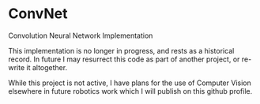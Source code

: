 # ConvNet
Convolution Neural Network Implementation

This implementation is no longer in progress, and rests as a historical record.
In future I may resurrect this code as part of another project, or re-write it altogether.

While this project is not active, I have plans for the use of Computer Vision elsewhere
in future robotics work which I will publish on this github profile.
